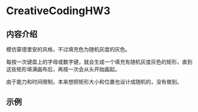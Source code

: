 # CreativeCodingHW3
## 内容介绍
模仿蒙德里安的风格，不过填充色为随机灰度的灰色。

每按一次键盘上的字母或数字键，就会生成一个填充有随机灰度灰色的矩形，直到这些矩形填满画布后，再按一次会从头开始画起。

由于能力和时间限制，本来想把矩形大小和位置也设计成随机的，没有做到。

## 示例

